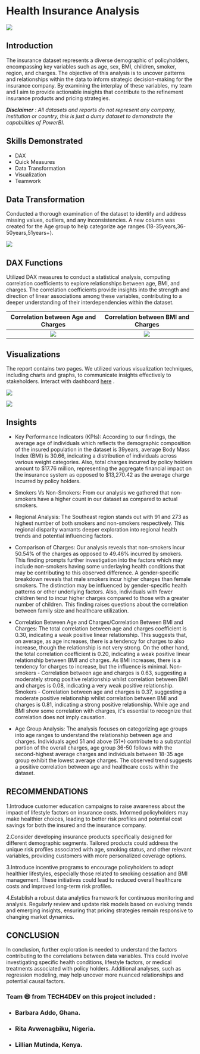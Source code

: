 # Health Insurance Analysis

![](intro_image)

## Introduction

The insurance dataset represents a diverse demographic of policyholders, encompassing key variables such as age, sex, BMI, children, smoker, region, and charges. 
The objective of this analysis is to uncover patterns and relationships within the data to inform strategic decision-making for the insurance company. By examining the interplay of these variables, my team and I aim to provide actionable insights that contribute to the refinement insurance products and pricing strategies.

**_Disclaimer_** : _All datasets and reports do not represent any company, institution or country, this is just a dumy dataset to demonstrate the capabilities of PowerBI._

## Skills Demonstrated

- DAX
- Quick Measures
- Data Transformation
- Visualization
- Teamwork


## Data Transformation

Conducted a thorough examination of the dataset to identify and address missing values, outliers, and any inconsistencies. A new column was created for the Age group to help categorize age ranges (18-35years,36-50years,51years+).

![](data_cleaning.png)

## DAX Functions
Utilized DAX measures to conduct a statistical analysis, computing correlation coefficients to explore relationships between age, BMI, and charges. The correlation coefficients provide insights into the strength and direction of linear associations among these variables, contributing to a deeper understanding of their interdependencies within the dataset.

Correlation between Age and Charges  |    Correlation between BMI and Charges
:-----------------------------------:|:-------------------------------------:
![](dax_1.png)                       | ![](dax_2.png)

## Visualizations

The report contains two pages. We utilized various visualization techniques, including charts and graphs, to communicate insights effectively to stakeholders. Interact with dashboard [here]( https://www.novypro.com/project/health-insurance-analysis-1) .

![](report_1.PNG)

![](report_2.PNG)

## Insights

- Key Performance Indicators (KPIs):
  According to our findings, the average age of individuals which reflects the demographic composition of the insured population in the dataset is 39years, average Body Mass Index (BMI) is 30.66, indicating a distribution of individuals across various weight categories. Also, total charges incurred by policy holders amount to $17.76 million, representing the aggregate financial impact on the insurance system as opposed to $13,270.42 as the average charge incurred by policy holders.

- Smokers Vs Non-Smokers:
  From our analysis we gathered that non-smokers have a higher count in our dataset as compared to actual smokers.

- Regional Analysis: 
The Southeast region stands out with 91 and 273 as highest number of both smokers and non-smokers respectively. This regional disparity warrants deeper exploration into regional health trends and potential influencing factors.

- Comparison of Charges:
Our analysis reveals that non-smokers incur 50.54% of the charges as opposed to 49.46% incurred by smokers. This finding prompts further investigation into the factors which may include non-smokers having some underlaying health conditions that may be contributing to this observed difference. A gender-specific breakdown reveals that male smokers incur higher charges than female smokers. The distinction may be influenced by gender-specific health patterns or other underlying factors. Also, individuals with fewer children tend to incur higher charges compared to those with a greater number of children. This finding raises questions about the correlation between family size and healthcare utilization.


- Correlation Between Age and Charges/Correlation Between BMI and Charges:
The total correlation between age and charges coefficient is 0.30, indicating a weak positive linear relationship. This suggests that, on average, as age increases, there is a tendency for charges to also increase, though the relationship is not very strong. On the other hand, the total correlation coefficient is 0.20, indicating a weak positive linear relationship between BMI and charges. As BMI increases, there is a tendency for charges to increase, but the influence is minimal.
Non-smokers - Correlation between age and charges is 0.63, suggesting a moderately strong positive relationship whilst correlation between BMI and charges is 0.08, indicating a very weak positive relationship.
Smokers - Correlation between age and charges is 0.37, suggesting a moderate positive relationship whilst correlation between BMI and charges is 0.81, indicating a strong positive relationship. While age and BMI show some correlation with charges, it's essential to recognize that correlation does not imply causation.

- Age Group Analysis: The analysis focuses on categorizing age groups into age ranges to understand the relationship between age and charges. Individuals aged 51 and above (51+) contribute to a substantial portion of the overall charges, age group 36-50 follows with the second-highest average charges and individuals between 18-35 age group exhibit the lowest average charges. The observed trend suggests a positive correlation between age and healthcare costs within the dataset.


## RECOMMENDATIONS
1.Introduce customer education campaigns to raise awareness about the impact of lifestyle factors on insurance costs. Informed policyholders may make healthier choices, leading to better risk profiles and potential cost savings for both the insured and the insurance company.

2.Consider developing insurance products specifically designed for different demographic segments. Tailored products could address the unique risk profiles associated with age, smoking status, and other relevant variables, providing customers with more personalized coverage options.

3.Introduce incentive programs to encourage policyholders to adopt healthier lifestyles, especially those related to smoking cessation and BMI management. These initiatives could lead to reduced overall healthcare costs and improved long-term risk profiles.

4.Establish a robust data analytics framework for continuous monitoring and analysis. Regularly review and update risk models based on evolving trends and emerging insights, ensuring that pricing strategies remain responsive to changing market dynamics.

## CONCLUSION
In conclusion, further exploration is needed to understand the factors contributing to the correlations between data variables. This could involve investigating specific health conditions, lifestyle factors, or medical treatments associated with policy holders.
Additional analyses, such as regression modeling, may help uncover more nuanced relationships and potential causal factors.

 ### Team 😄 from TECH4DEV on this project included :
- ### Barbara Addo, Ghana.
- ### Rita Avwenagbiku, Nigeria.
- ### Lillian Mutinda, Kenya.

  







  
